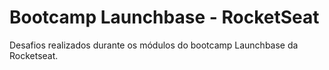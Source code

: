 # Bootcamp Launchbase - RocketSeat

Desafios realizados durante os módulos do bootcamp Launchbase da Rocketseat.